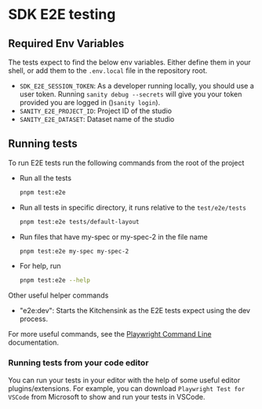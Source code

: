 # SDK E2E testing

## Required Env Variables

The tests expect to find the below env variables. Either define them in your shell, or add them to the `.env.local` file in the repository root.

- `SDK_E2E_SESSION_TOKEN`: As a developer running locally, you should use a user token. Running `sanity debug --secrets` will give you your token provided you are logged in ()`sanity login`).
- `SANITY_E2E_PROJECT_ID`: Project ID of the studio
- `SANITY_E2E_DATASET`: Dataset name of the studio

## Running tests

To run E2E tests run the following commands from the root of the project

- Run all the tests

  ```sh
  pnpm test:e2e
  ```

- Run all tests in specific directory, it runs relative to the `test/e2e/tests`

  ```sh
  pnpm test:e2e tests/default-layout
  ```

- Run files that have my-spec or my-spec-2 in the file name

  ```sh
  pnpm test:e2e my-spec my-spec-2
  ```

- For help, run
  ```sh
  pnpm test:e2e --help
  ```

Other useful helper commands

- "e2e:dev": Starts the Kitchensink as the E2E tests expect using the dev process.

For more useful commands, see the [Playwright Command Line](https://playwright.dev/docs/test-cli) documentation.

### Running tests from your code editor

You can run your tests in your editor with the help of some useful editor plugins/extensions. For example, you can download `Playwright Test for VSCode` from Microsoft to show and run your tests in VSCode.
